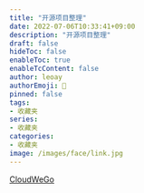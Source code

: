 ```yaml
---
title: "开源项目整理"
date: 2022-07-06T10:33:41+09:00
description: "开源项目整理"
draft: false
hideToc: false
enableToc: true
enableTcContent: false
author: leoay
authorEmoji: 🎅
pinned: false
tags:
- 收藏夹
series:
- 收藏夹
categories:
- 收藏夹
image: /images/face/link.jpg
---
```


[CloudWeGo](https://www.cloudwego.io/zh/)

